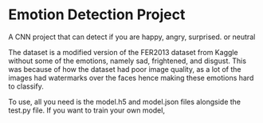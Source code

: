 # Emotion Detection Project

A CNN project that can detect if you are happy, angry, surprised. or neutral

The dataset is a modified version of the FER2013 dataset from Kaggle without some of the emotions, namely sad, frightened, and disgust.
This was because of how the dataset had poor image quality, as a lot of the images had watermarks over the faces hence making these emotions hard to classify.

To use, all you need is the model.h5 and model.json files alongside the test.py file.
If you want to train your own model, 

